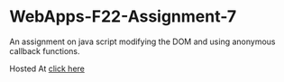 # WebApps-F22-Assignment-7
An assignment on java script modifying the DOM and using anonymous callback functions.<br>

Hosted At [click here][def]

[def]: https://44-563-web-apps-f22.github.io/44563-webapps-assignment-7-anudeepsagar/treasure.html/reaction.html/cycler.html